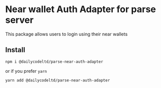 # Near wallet Auth Adapter for parse server

This package allows users to login using their near wallets

## Install

```shell
npm i @dailycodeltd/parse-near-auth-adapter
```

or if you prefer `yarn`

```shell
yarn add @dailycodeltd/parse-near-auth-adapter
```
